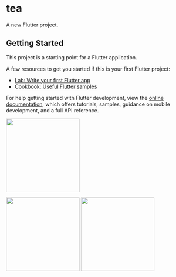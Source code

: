 # tea

A new Flutter project.

## Getting Started

This project is a starting point for a Flutter application.

A few resources to get you started if this is your first Flutter project:

- [Lab: Write your first Flutter app](https://docs.flutter.dev/get-started/codelab)
- [Cookbook: Useful Flutter samples](https://docs.flutter.dev/cookbook)

For help getting started with Flutter development, view the
[online documentation](https://docs.flutter.dev/), which offers tutorials,
samples, guidance on mobile development, and a full API reference.

<img src ="https://github.com/Alishekfeh/tea_Provider/assets/40968259/1681c1a9-4cd0-45b5-b6a0-9a592690138a
" width="200" gieght="300">

<img src ="https://github.com/Alishekfeh/tea_Provider/assets/40968259/aa5a27be-aaeb-465a-aaac-7123e7e4fa93" width="200" gieght="300">

<img src ="https://github.com/Alishekfeh/tea_Provider/assets/40968259/1f616927-9477-4d58-9748-066c6248228c)" width="200" gieght="300">

